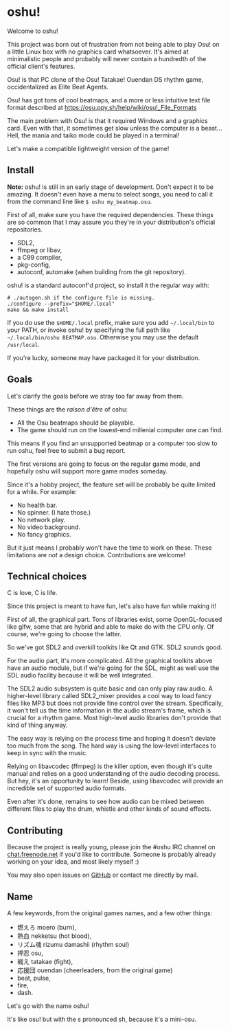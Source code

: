 oshu!
=====

Welcome to oshu!

This project was born out of frustration from not being able to play Osu! on a
little Linux box with no graphics card whatsoever.  It's aimed at minimalistic
people and probably will never contain a hundredth of the official client's
features.

Osu! is that PC clone of the Osu! Tatakae! Ouendan DS rhythm game,
occidentalized as Elite Beat Agents.

Osu! has got tons of cool beatmaps, and a more or less intuitive text file
format described at https://osu.ppy.sh/help/wiki/osu!_File_Formats

The main problem with Osu! is that it required Windows and a graphics card.
Even with that, it sometimes get slow unless the computer is a beast… Hell, the
mania and taiko mode could be played in a terminal!

Let's make a compatible lightweight version of the game!


Install
-------

**Note:** oshu! is still in an early stage of development. Don't expect it to
be amazing. It doesn't even have a menu to select songs, you need to call it
from the command line like `$ oshu my_beatmap.osu`.

First of all, make sure you have the required dependencies. These things are so
common that I may assure you they're in your distribution's official
repositories.

- SDL2,
- ffmpeg or libav,
- a C99 compiler,
- pkg-config,
- autoconf, automake (when building from the git repository).

oshu! is a standard autoconf'd project, so install it the regular way with:

	# ./autogen.sh if the configure file is missing.
	./configure --prefix="$HOME/.local"
	make && make install

If you do use the `$HOME/.local` prefix, make sure you add `~/.local/bin` to
your PATH, or invoke oshu! by specifying the full path like `~/.local/bin/oshu
BEATMAP.osu`. Otherwise you may use the default `/usr/local`.

If you're lucky, someone may have packaged it for your distribution.


Goals
-----

Let's clarify the goals before we stray too far away from them.

These things are the *raison d'être* of oshu:

- All the Osu beatmaps should be playable.
- The game should run on the lowest-end millenial computer one can find.

This means if you find an unsupported beatmap or a computer too slow to run
oshu, feel free to submit a bug report.

The first versions are going to focus on the regular game mode, and hopefully
oshu will support more game modes someday.

Since it's a hobby project, the feature set will be probably be quite limited
for a while. For example:

- No health bar.
- No spinner. (I hate those.)
- No network play.
- No video background.
- No fancy graphics.

But it just means I probably won't have the time to work on these. These
limitations are *not* a design choice. Contributions are welcome!


Technical choices
-----------------

C is love, C is life.

Since this project is meant to have fun, let's also have fun while making it!

First of all, the graphical part. Tons of libraries exist, some OpenGL-focused
like glfw, some that are hybrid and able to make do with the CPU only. Of
course, we're going to choose the latter.

So we've got SDL2 and overkill toolkits like Qt and GTK. SDL2 sounds good.

For the audio part, it's more complicated. All the graphical toolkits above
have an audio module, but if we're going for the SDL, might as well use the SDL
audio facility because it will be well integrated.

The SDL2 audio subsystem is quite basic and can only play raw audio. A
higher-level library called SDL2_mixer provides a cool way to load fancy files
like MP3 but does not provide fine control over the stream. Specifically, it
won't tell us the time information in the audio stream's frame, which is
crucial for a rhythm game. Most high-level audio libraries don't provide that
kind of thing anyway.

The easy way is relying on the process time and hoping it doesn't deviate too
much from the song. The hard way is using the low-level interfaces to keep in
sync with the music.

Relying on libavcodec (ffmpeg) is the killer option, even though it's quite
manual and relies on a good understanding of the audio decoding process. But
hey, it's an opportunity to learn! Beside, using libavcodec will provide an
incredible set of supported audio formats.

Even after it's done, remains to see how audio can be mixed between different
files to play the drum, whistle and other kinds of sound effects.


Contributing
------------

Because the project is really young, please join the \#oshu IRC channel on
[chat.freenode.net](https://freenode.net/kb/answer/chat) if you'd like to
contribute. Someone is probably already working on your idea, and most likely
myself :)

You may also open issues on [GitHub][] or contact me directly by mail.

[GitHub]: https://github.com/fmang/oshu/


Name
----

A few keywords, from the original games names, and a few other things:

* 燃えろ moero (burn),
* 熱血 nekketsu (hot blood),
* リズム魂 rizumu damashii (rhythm soul)
* 押忍 osu,
* 戦え tatakae (fight),
* 応援団 ouendan (cheerleaders, from the original game)
* beat, pulse,
* fire,
* dash.

Let's go with the name oshu!

It's like osu! but with the s pronounced sh, because it's a mini-osu.
